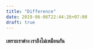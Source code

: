 ```yaml
---
title: "Difference"
date: 2019-06-06T22:44:26+07:00
draft: true
---
```


<h4>เพราะเราต่าง เราถึงไม่เหมือนกัน</h4>

